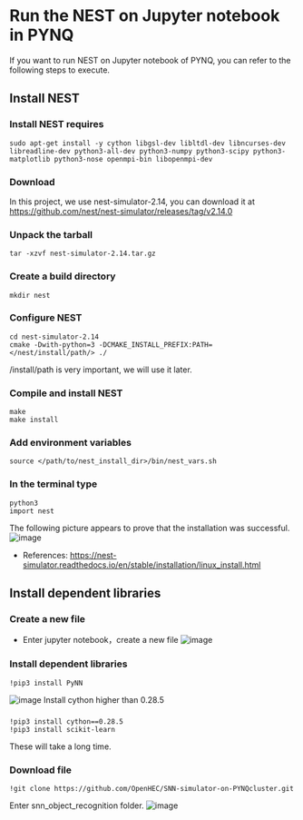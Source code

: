 # Run the NEST on Jupyter notebook in PYNQ
If you want to run NEST on Jupyter notebook of PYNQ, you can refer to the following steps to execute.
## Install NEST
### Install NEST requires
    sudo apt-get install -y cython libgsl-dev libltdl-dev libncurses-dev libreadline-dev python3-all-dev python3-numpy python3-scipy python3-matplotlib python3-nose openmpi-bin libopenmpi-dev
### Download
In this project, we use nest-simulator-2.14, you can download it at https://github.com/nest/nest-simulator/releases/tag/v2.14.0
### Unpack the tarball
    tar -xzvf nest-simulator-2.14.tar.gz
### Create a build directory
    mkdir nest
### Configure NEST
    cd nest-simulator-2.14 
    cmake -Dwith-python=3 -DCMAKE_INSTALL_PREFIX:PATH=</nest/install/path/> ./
/install/path is very important, we will use it later.
### Compile and install NEST
    make
    make install
### Add environment variables
    source </path/to/nest_install_dir>/bin/nest_vars.sh
### In the terminal type
    python3
    import nest
The following picture appears to prove that the installation was successful.
![image](https://github.com/OpenHEC/SNN-simulator-on-PYNQcluster/blob/master/NEST_PYNQ_Jupyter/image/1.png)
* References: https://nest-simulator.readthedocs.io/en/stable/installation/linux_install.html
## Install dependent libraries
### Create a new file
* Enter jupyter notebook，create a new file
![image](https://github.com/OpenHEC/SNN-simulator-on-PYNQcluster/blob/master/NEST_PYNQ_Jupyter/image/2.png)
### Install dependent libraries
    !pip3 install PyNN
![image](https://github.com/OpenHEC/SNN-simulator-on-PYNQcluster/blob/master/NEST_PYNQ_Jupyter/image/3.png)
Install cython higher than 0.28.5
###
    !pip3 install cython==0.28.5
    !pip3 install scikit-learn
These will take a long time.
### Download file
    !git clone https://github.com/OpenHEC/SNN-simulator-on-PYNQcluster.git
Enter snn_object_recognition folder.
![image](https://github.com/OpenHEC/SNN-simulator-on-PYNQcluster/blob/master/NEST_PYNQ_Jupyter/image/7.png)
